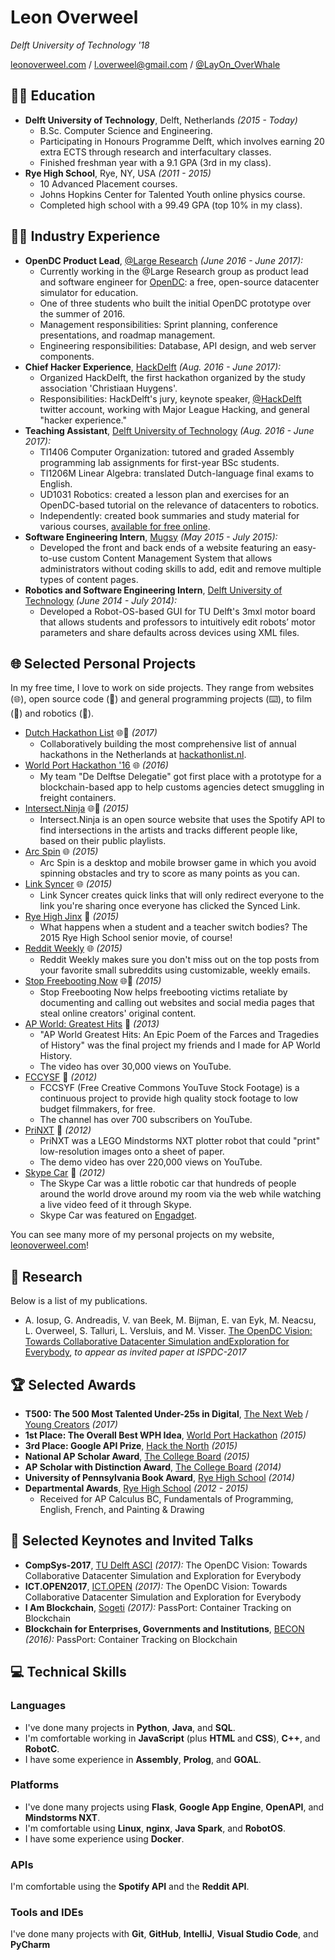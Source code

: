 # Leon Overweel

_Delft University of Technology '18_

[leonoverweel.com](http://leonoverweel.com) / [l.overweel@gmail.com](mailto:l.overweel@gmail.com) / [@LayOn_OverWhale](https://twitter.com/layon_OverWhale)

## 👨‍🎓 Education

- **Delft University of Technology**, Delft, Netherlands _(2015 - Today)_
  - B.Sc. Computer Science and Engineering.
  - Participating in Honours Programme Delft, which involves earning 20 extra ECTS through research and interfacultary classes.
  - Finished freshman year with a 9.1 GPA (3rd in my class).
- **Rye High School**, Rye, NY, USA _(2011 - 2015)_
  - 10 Advanced Placement courses.
  - Johns Hopkins Center for Talented Youth online physics course.
  - Completed high school with a 99.49 GPA (top 10% in my class).

## 👨‍💻 Industry Experience

- **OpenDC Product Lead**, [@Large Research](https://atlarge-research.com/) _(June 2016 - June 2017):_
  - Currently working in the @Large Research group as product lead and software engineer for [OpenDC](https://opendc.ewi.tudelft.nl/): a free, open-source datacenter simulator for education.
  - One of three students who built the initial OpenDC prototype over the summer of 2016.
  - Management responsibilities: Sprint planning, conference presentations, and roadmap management.
  - Engineering responsibilities: Database, API design, and web server components.
- **Chief Hacker Experience**, [HackDelft](https://hackdelft.com/) _(Aug. 2016 - June 2017):_
  - Organized HackDelft, the first hackathon organized by the study association 'Christiaan Huygens'.
  - Responsibilities: HackDelft's jury, keynote speaker, [@HackDelft](https://twitter.com/hackdelft) twitter account, working with Major League Hacking, and general "hacker experience."
- **Teaching Assistant**, [Delft University of Technology](https://www.tudelft.nl/) _(Aug. 2016 - June 2017):_
  - TI1406 Computer Organization: tutored and graded Assembly programming lab assignments for first-year BSc students.
  - TI1206M Linear Algebra: translated Dutch-language final exams to English.
  - UD1031 Robotics: created a lesson plan and exercises for an OpenDC-based tutorial on the relevance of datacenters to robotics.
  - Independently: created book summaries and study material for various courses, [available for free online](http://leonoverweel.com/ti-summaries).
- **Software Engineering Intern**, [Mugsy](http://mugsy.tv/) _(May 2015 - July 2015):_
  - Developed the front and back ends of a website featuring an easy-to-use custom Content Management System that allows administrators without coding skills to add, edit and remove multiple types of content pages.
- **Robotics and Software Engineering Intern**, [Delft University of Technology](https://www.tudelft.nl/) _(June 2014 - July 2014):_
  - Developed a Robot-OS-based GUI for TU Delft's 3mxl motor board that allows students and professors to intuitively edit robots’ motor parameters and share defaults across devices using XML files.

## 🌐 Selected Personal Projects

In my free time, I love to work on side projects. They range from websites (🌐), open source code (🎁) and general programming projects (⌨️), to film (🎥) and robotics (🤖).

- [Dutch Hackathon List](http://leonoverweel.com/dutch-hackathon-list) 🌐🎁 _(2017)_
  - Collaboratively building the most comprehensive list of annual hackathons in the Netherlands at [hackathonlist.nl](http://hackathonlist.nl/).
- [World Port Hackathon '16](http://leonoverweel.com/world-port-hackathon-2016) 🌐 _(2016)_
  - My team "De Delftse Delegatie" got first place with a prototype for a blockchain-based app to help customs agencies detect smuggling in freight containers.
- [Intersect.Ninja](http://leonoverweel.com/intersect.ninja) 🌐🎁 _(2015)_
  - Intersect.Ninja is an open source website that uses the Spotify API to find intersections in the artists and tracks different people like, based on their public playlists.
- [Arc Spin](http://leonoverweel.com/arc-spin) 🌐 _(2015)_
  - Arc Spin is a desktop and mobile browser game in which you avoid spinning obstacles and try to score as many points as you can.
- [Link Syncer](http://leonoverweel.com/link-syncer) 🌐 _(2015)_
  - Link Syncer creates quick links that will only redirect everyone to the link you're sharing once everyone has clicked the Synced Link.
- [Rye High Jinx](http://leonoverweel.com/rye-high-jinx) 🎥 _(2015)_
  - What happens when a student and a teacher switch bodies? The 2015 Rye High School senior movie, of course!
- [Reddit Weekly](http://leonoverweel.com/reddit-weekly) 🌐 _(2015)_
  - Reddit Weekly makes sure you don't miss out on the top posts from your favorite small subreddits using customizable, weekly emails.
- [Stop Freebooting Now](http://leonoverweel.com/stop-freebooting-now) 🌐🎥 _(2015)_
  - Stop Freebooting Now helps freebooting victims retaliate by documenting and calling out websites and social media pages that steal online creators' original content.
- [AP World: Greatest Hits](http://leonoverweel.com/ap-world-greatest-hits) 🎥 _(2013)_
  - "AP World Greatest Hits: An Epic Poem of the Farces and Tragedies of History" was the final project my friends and I made for AP World History.
  - The video has over 30,000 views on YouTube.
- [FCCYSF](http://leonoverweel.com/fccysf) 🎥 _(2012)_
  - FCCSYF (Free Creative Commons YouTuve Stock Footage) is a continuous project to provide high quality stock footage to low budget filmmakers, for free.
  - The channel has over 700 subscribers on YouTube.
- [PriNXT](http://leonoverweel.com/prinxt) 🤖 _(2012)_
  - PriNXT was a LEGO Mindstorms NXT plotter robot that could "print" low-resolution images onto a sheet of paper.
  - The demo video has over 220,000 views on YouTube.
- [Skype Car](http://leonoverweel.com/skype-car) 🤖 _(2012)_
  - The Skype Car was a little robotic car that hundreds of people around the world drove around my room via the web while watching a live video feed of it through Skype.
  - Skype Car was featured on [Engadget](https://www.engadget.com/2012/01/10/skype-controlled-mindstorms-nxt-car-toys-over-ip/).

You can see many more of my personal projects on my website, [leonoverweel.com](http://leonoverweel.com)!

## 📜 Research

Below is a list of my publications.

- A. Iosup, G. Andreadis, V. van Beek, M. Bijman, E. van Eyk, M. Neacsu, L. Overweel, S. Talluri, L. Versluis, and M. Visser. [The OpenDC Vision: Towards Collaborative Datacenter Simulation andExploration for Everybody](https://github.com/leonoverweel/resume/blob/master/attachments/articles/iosup2017opendc.pdf), _to appear as invited paper at ISPDC-2017_

## 🏆 Selected Awards

- **T500: The 500 Most Talented Under-25s in Digital**, [The Next Web](https://thenextweb.com/#.tnw_lMv9jwdn) / [Young Creators](https://youngcreators.co/) _(2017)_
- **1st Place: The Overall Best WPH Idea**, [World Port Hackathon](https://worldporthackathon.com/) _(2015)_
- **3rd Place: Google API Prize**, [Hack the North](https://hackthenorth.com/) _(2015)_
- **National AP Scholar Award**, [The College Board](https://www.collegeboard.org/) _(2015)_
- **AP Scholar with Distinction Award**, [The College Board](https://www.collegeboard.org/) _(2014)_
- **University of Pennsylvania Book Award**, [Rye High School](http://ryecityschools.rhs.schoolfusion.us/) _(2014)_
- **Departmental Awards**, [Rye High School](http://ryecityschools.rhs.schoolfusion.us/) _(2012 - 2015)_
  - Received for AP Calculus BC, Fundamentals of Programming, English, French, and Painting & Drawing

## 💬 Selected Keynotes and Invited Talks

- **CompSys-2017**, [TU Delft ASCI](http://www.asci.tudelft.nl/) _(2017):_ The OpenDC Vision: Towards Collaborative Datacenter Simulation and Exploration for Everybody
- **ICT.OPEN2017**, [ICT.OPEN](http://www.ictopen.nl/) _(2017):_ The OpenDC Vision: Towards Collaborative Datacenter Simulation and Exploration for Everybody
- **I Am Blockchain**, [Sogeti](https://www.sogeti.nl/) _(2017):_ PassPort: Container Tracking on Blockchain
- **Blockchain for Enterprises, Governments and Institutions**, [BECON](http://www.becon.global/) _(2016):_ PassPort: Container Tracking on Blockchain

## 💻 Technical Skills

### Languages

- I've done many projects in **Python**, **Java**, and **SQL**.
- I'm comfortable working in **JavaScript** (plus **HTML** and **CSS**), **C++**, and **RobotC**.
- I have some experience in **Assembly**, **Prolog**, and **GOAL**.

### Platforms

- I've done many projects using **Flask**, **Google App Engine**, **OpenAPI**, and **Mindstorms NXT**.
- I'm comfortable using **Linux**, **nginx**, **Java Spark**, and **RobotOS**.
- I have some experience using **Docker**.

### APIs

I'm comfortable using the **Spotify API** and the **Reddit API**.

### Tools and IDEs

I've done many projects with **Git**, **GitHub**, **IntelliJ**, **Visual Studio Code**, and **PyCharm**
